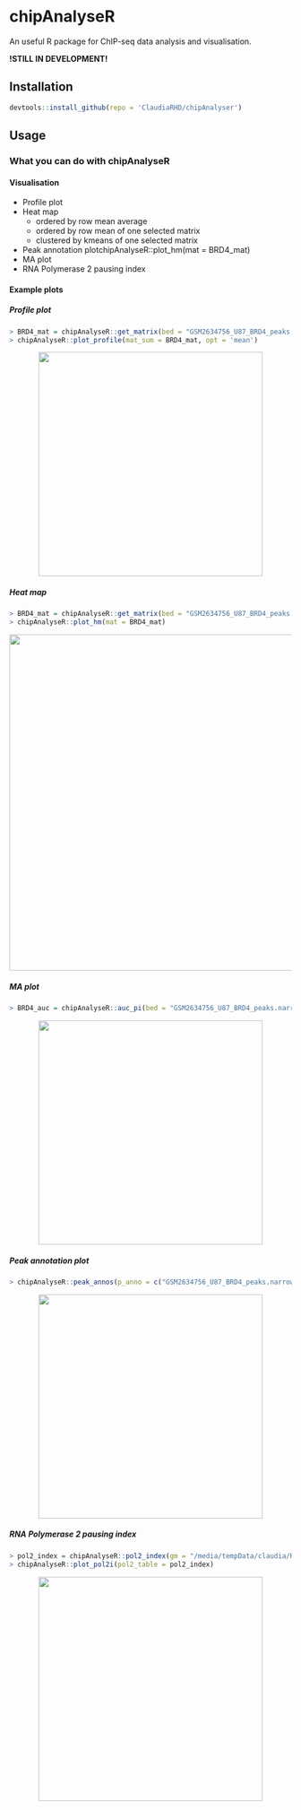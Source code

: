 # chipAnalyseR
An useful R package for ChIP-seq data analysis and visualisation.

**!STILL IN DEVELOPMENT!**

## Installation
```r
devtools::install_github(repo = 'ClaudiaRHD/chipAnalyser')
```

## Usage
### What you can do with chipAnalyseR 
#### Visualisation
* Profile plot
* Heat map
    * ordered by row mean average
    * ordered by row mean of one selected matrix
    * clustered by kmeans of one selected matrix
* Peak annotation plotchipAnalyseR::plot_hm(mat = BRD4_mat)
* MA plot
* RNA Polymerase 2 pausing index

#### **Example plots**

##### **Profile plot**
```r
> BRD4_mat = chipAnalyseR::get_matrix(bed = "GSM2634756_U87_BRD4_peaks.narrowPeak", bw_files = c("GSM2634756_U87_BRD4.bw", "GSM2634758_U87_BRD4_dBET_2h.bw", "GSM2634757_U87_BRD4_dBET_24h.bw"), bw_path = "/R/", op_dir = "/R/GSE99171_RAW/",up = 2500, down = 2500, pos = '', binsize = 10, numcores = 6)
> chipAnalyseR::plot_profile(mat_sum = BRD4_mat, opt = 'mean')
```
<p align="center">
<img src="https://user-images.githubusercontent.com/34287600/39582290-f1175e9a-4eed-11e8-9d46-69cb1326c8b6.png" width="400" height="400" />
</p>

##### **Heat map**
```r
> BRD4_mat = chipAnalyseR::get_matrix(bed = "GSM2634756_U87_BRD4_peaks.narrowPeak", bw_files = c("GSM2634756_U87_BRD4.bw", "GSM2634758_U87_BRD4_dBET_2h.bw", "GSM2634757_U87_BRD4_dBET_24h.bw"), bw_path = "/R/", op_dir = "/R/GSE99171_RAW/",up = 2500, down = 2500, pos = '', binsize = 10, numcores = 6)
> chipAnalyseR::plot_hm(mat = BRD4_mat)
```
<p align="center">
<img src="https://user-images.githubusercontent.com/34287600/39585110-4e43cbd4-4ef4-11e8-9e47-50f4411c0fc1.png" width="600" height="600" />
</p>

##### **MA plot**
```r
> BRD4_auc = chipAnalyseR::auc_pi(bed = "GSM2634756_U87_BRD4_peaks.narrowPeak", bw_files = c("GSM2634756_U87_BRD4.bw", "GSM2634758_U87_BRD4_dBET_2h.bw", "GSM2634757_U87_BRD4_dBET_24h.bw"), bw_path = "/R/", op_dir = "/R/GSE99171_RAW/", numcores = 6)
```
<p align="center">
<img src="https://user-images.githubusercontent.com/34287600/39582756-ed8720fc-4eee-11e8-9aa8-bee2ac04a41c.png" width="400" height="400" />
</p>

##### **Peak annotation plot**
```r
> chipAnalyseR::peak_annos(p_anno = c("GSM2634756_U87_BRD4_peaks.narrowPeak.anno", "GSM2634758_U87_BRD4_dBET_2h_peaks.narrowPeak.anno"), state2color = "seg.txt")
```
<p align="center">
<img src="https://user-images.githubusercontent.com/34287600/39582847-1c05d61c-4eef-11e8-8b0f-dd9e6e038e08.png" width="400" height="400" />
</p>

##### **RNA Polymerase 2 pausing index**
```r
> pol2_index = chipAnalyseR::pol2_index(gm = "/media/tempData/claudia/R/sig/hg19_refflat_1k.tsv", bw_files = c("GSM2634756_U87_BRD4.bw", "GSM2634757_U87_BRD4_dBET_24h.bw"), bw_path = "/R/", op_dir = "/R/GSE99171_RAW/", filter = TRUE, numcores = 6 )
> chipAnalyseR::plot_pol2i(pol2_table = pol2_index)
```
<p align="center">
<img src="https://user-images.githubusercontent.com/34287600/39582498-65b2d4dc-4eee-11e8-9ce2-168a91597340.png" width="400" height="400"/>
</p>

